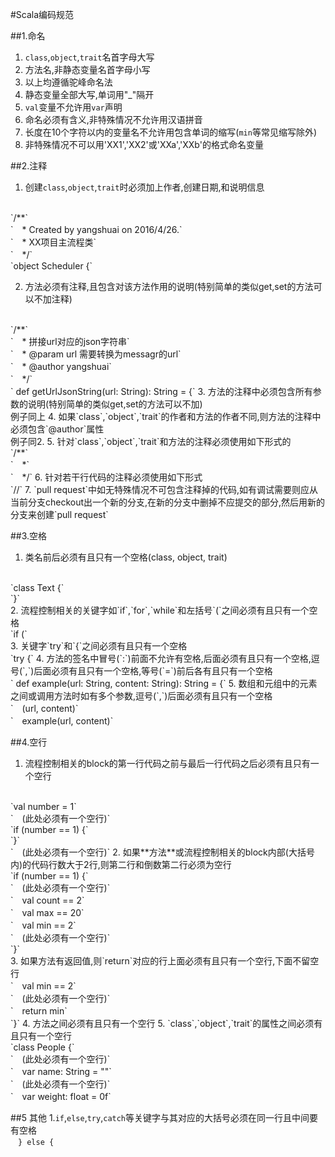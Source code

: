 #Scala编码规范

##1.命名
1. `class`,`object`,`trait`名首字母大写	
2. 方法名,非静态变量名首字母小写
3. 以上均遵循驼峰命名法
4. 静态变量全部大写,单词用"_"隔开
5. `val`变量不允许用`var`声明
6. 命名必须有含义,非特殊情况不允许用汉语拼音
7. 长度在10个字符以内的变量名不允许用包含单词的缩写(`min`等常见缩写除外)
8. 非特殊情况不可以用'XX1','XX2'或'XXa','XXb'的格式命名变量


##2.注释
1. 创建`class`,`object`,`trait`时必须加上作者,创建日期,和说明信息
<br>
`/**`
<br>
`　* Created by yangshuai on 2016/4/26.`
<br>
`　* XX项目主流程类`
<br>
`　*/`
<br>
`object Scheduler {`

2. 方法必须有注释,且包含对该方法作用的说明(特别简单的类似get,set的方法可以不加注释)
<br>
`/**`
<br>
`　* 拼接url对应的json字符串`
<br>
`　* @param url 需要转换为messagr的url`
<br>
`　* @author yangshuai`
<br>
`　*/`
<br>
`  def getUrlJsonString(url: String): String = {`
3. 方法的注释中必须包含所有参数的说明(特别简单的类似get,set的方法可以不加)
<br>
   例子同上
4. 如果`class`,`object`,`trait`的作者和方法的作者不同,则方法的注释中必须包含`@author`属性
<br>
	例子同2. 
5. 针对`class`,`object`,`trait`和方法的注释必须使用如下形式的
<br>
`/**`
<br>
`　*`
<br>
`　*/`
6. 针对若干行代码的注释必须使用如下形式
<br>
`//`
7. `pull request`中如无特殊情况不可包含注释掉的代码,如有调试需要则应从当前分支checkout出一个新的分支,在新的分支中删掉不应提交的部分,然后用新的分支来创建`pull request`


##3.空格 
1. 类名前后必须有且只有一个空格(class, object, trait)
<br>
`class Text {`
<br>
`}`
<br>
2. 流程控制相关的关键字如`if`,`for`,`while`和左括号`(`之间必须有且只有一个空格
<br>
`if (`
<br>
3. 关键字`try`和`{`之间必须有且只有一个空格
<br>
`try {`
4. 方法的签名中冒号(`:`)前面不允许有空格,后面必须有且只有一个空格,逗号(`,`)后面必须有且只有一个空格,等号(`=`)前后各有且只有一个空格
<br>
`  def example(url: String, content: String): String = {`
5. 数组和元组中的元素之间或调用方法时如有多个参数,逗号(`,`)后面必须有且只有一个空格
<br>
`　(url, content)`
<br>
`　example(url, content)`


##4.空行
1. 流程控制相关的block的第一行代码之前与最后一行代码之后必须有且只有一个空行
<br>
`val number = 1`
<br>
`　(此处必须有一个空行)`
<br>
`if (number == 1) {`
<br>
`}`
<br>
`　(此处必须有一个空行)`
2. 如果**方法**或流程控制相关的block内部(大括号内)的代码行数大于2行,则第二行和倒数第二行必须为空行
<br>
`if (number == 1) {`
<br>
`　(此处必须有一个空行)`
<br>
`　val count == 2`
<br>
`　val max == 20`
<br>
`　val min == 2`
<br>
`　(此处必须有一个空行)`
<br>
`}`
<br>
3. 如果方法有返回值,则`return`对应的行上面必须有且只有一个空行,下面不留空行
<br>
`　val min == 2`
<br>
`　(此处必须有一个空行)`
<br>
`　return min`
<br>
`}`
4. 方法之间必须有且只有一个空行
5. `class`,`object`,`trait`的属性之间必须有且只有一个空行
<br>
`class People {`
<br>
`　(此处必须有一个空行)`
<br>
`　var name: String = ""`
<br>
`　(此处必须有一个空行)`
<br>
`　var weight: float = 0f`

##5 其他
1.`if`,`else`,`try`,`catch`等关键字与其对应的大括号必须在同一行且中间要有空格
<br>
`　} else {`

